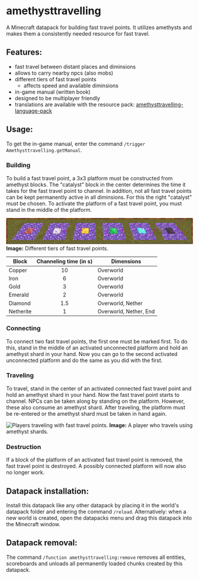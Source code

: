 # amethysttravelling
A Minecraft datapack for building fast travel points.
It utilizes amethysts and makes them a consistently needed resource for fast travel.

## Features:
- fast travel between distant places and diminsions
- allows to carry nearby npcs (also mobs)
- different tiers of fast travel points
  - affects speed and available diminsions
- in-game manual (written book)
- designed to be multiplayer friendly
- translations are available with the resource pack: [amethysttravelling-language-pack](https://github.com/Pretorer/amethysttravelling-language-pack)

## Usage:
To get the in-game manual, enter the command `/trigger Amethysttravelling.getManual`.

### Building
To build a fast travel point, a 3x3 platform must be constructed from amethyst blocks. 
The "catalyst" block in the center determines the time it takes for the fast travel point to channel. 
In addition, not all fast travel points can be kept permanently active in all diminsions. 
For this the right "catalyst" must be chosen. 
To activate the platform of a fast travel point, you must stand in the middle of the platform.

![Different 3x3 platforms out of amethyst blocks with different blocks in the center.](./img/tiers.png)
**Image:** Different tiers of fast travel points.

Block     | Channeling time (in s) | Dimensions
----------|:----------------------:|-----------
Copper    | 10                     | Overworld
Iron      | 6                      | Overworld
Gold      | 3                      | Overworld
Emerald   | 2                      | Overworld
Diamond   | 1.5                    | Overworld, Nether
Netherite | 1                      | Overworld, Nether, End

### Connecting
To connect two fast travel points, the first one must be marked first. To do this, stand in the middle of an activated unconnected platform and hold an amethyst shard in your hand. Now you can go to the second activated unconnected platform and do the same as you did with the first.

### Traveling
To travel, stand in the center of an activated connected fast travel point and hold an amethyst shard in your hand. Now the fast travel point starts to channel.
NPCs can be taken along by standing on the platform. However, these also consume an amethyst shard.
After traveling, the platform must be re-entered or the amethyst shard must be taken in hand again.

![Players traveling with fast travel points.](./img/traveling.gif)
**Image:** A player who travels using amethyst shards.

### Destruction
If a block of the platform of an activated fast travel point is removed, the fast travel point is destroyed. 
A possibly connected platform will now also no longer work.

## Datapack installation:
Install this datapack like any other datapack by placing it in the world's datapack folder and entering the command `/reload`.
Alternatively: when a new world is created, open the datapacks menu and drag this datapack into the Minecraft window.

## Datapack removal:
The command `/function amethysttravelling:remove` removes all entities, scoreboards and unloads all permanently loaded chunks created by this datapack.
